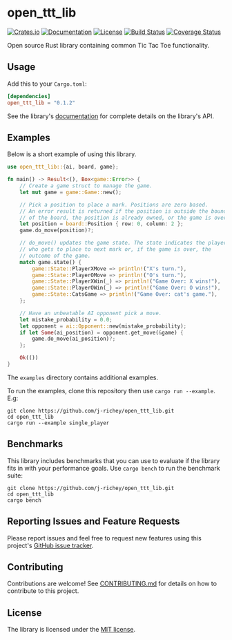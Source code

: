 # open_ttt_lib

[![Crates.io](https://img.shields.io/crates/v/open_ttt_lib.svg)](https://crates.io/crates/open_ttt_lib)
[![Documentation](https://docs.rs/open_ttt_lib/badge.svg)](https://docs.rs/open_ttt_lib)
[![License](https://img.shields.io/crates/l/open_ttt_lib.svg)](https://github.com/j-richey/open_ttt_lib/blob/master/LICENSE.txt)
[![Build Status](https://travis-ci.com/j-richey/open_ttt_lib.svg?branch=master)](https://travis-ci.com/j-richey/open_ttt_lib)
[![Coverage Status](https://coveralls.io/repos/github/j-richey/open_ttt_lib/badge.svg?branch=master)](https://coveralls.io/github/j-richey/open_ttt_lib?branch=master)

Open source Rust library containing common Tic Tac Toe functionality.


## Usage
Add this to your `Cargo.toml`:

```toml
[dependencies]
open_ttt_lib = "0.1.2"
```

See the library's [documentation](https://docs.rs/open_ttt_lib/) for complete
details on the library's API.


## Examples
Below is a short example of using this library.

```rust
use open_ttt_lib::{ai, board, game};

fn main() -> Result<(), Box<game::Error>> {
    // Create a game struct to manage the game.
    let mut game = game::Game::new();

    // Pick a position to place a mark. Positions are zero based.
    // An error result is returned if the position is outside the bounds
    // of the board, the position is already owned, or the game is over.
    let position = board::Position { row: 0, column: 2 };
    game.do_move(position)?;

    // do_move() updates the game state. The state indicates the player
    // who gets to place to next mark or, if the game is over, the
    // outcome of the game.
    match game.state() {
        game::State::PlayerXMove => println!("X's turn."),
        game::State::PlayerOMove => println!("O's turn."),
        game::State::PlayerXWin(_) => println!("Game Over: X wins!"),
        game::State::PlayerOWin(_) => println!("Game Over: O wins!"),
        game::State::CatsGame => println!("Game Over: cat's game."),
    };

    // Have an unbeatable AI opponent pick a move.
    let mistake_probability = 0.0;
    let opponent = ai::Opponent::new(mistake_probability);
    if let Some(ai_position) = opponent.get_move(&game) {
        game.do_move(ai_position)?;
    };

    Ok(())
}
```

The `examples` directory contains additional examples.

To run the examples, clone this repository then use `cargo run --example`. E.g:
```text
git clone https://github.com/j-richey/open_ttt_lib.git
cd open_ttt_lib
cargo run --example single_player
```


## Benchmarks
This library includes benchmarks that you can use to evaluate if the library
fits in with your performance goals. Use `cargo bench` to run the benchmark
suite:

```text
git clone https://github.com/j-richey/open_ttt_lib.git
cd open_ttt_lib
cargo bench
```


## Reporting Issues and Feature Requests
Please report issues and feel free to request new features using this project's
[GitHub issue tracker](https://github.com/j-richey/open_ttt_lib/issues).


## Contributing
Contributions are welcome! See [CONTRIBUTING.md](https://github.com/j-richey/open_ttt_lib/blob/master/CONTRIBUTING.md)
for details on how to contribute to this project.


## License
The library is licensed under the [MIT license](https://github.com/j-richey/open_ttt_lib/blob/master/LICENSE.txt).
